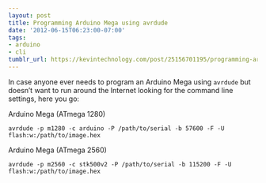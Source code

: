 ```yaml
---
layout: post
title: Programming Arduino Mega using avrdude
date: '2012-06-15T06:23:00-07:00'
tags:
- arduino
- cli
tumblr_url: https://kevintechnology.com/post/25156701195/programming-arduino-mega-using-avrdude
---
```


In case anyone ever needs to program an Arduino Mega using `avrdude` but doesn’t want to run around the Internet looking for the command line settings, here you go:

Arduino Mega (ATmega 1280)

```
avrdude -p m1280 -c arduino -P /path/to/serial -b 57600 -F -U flash:w:/path/to/image.hex
```

Arduino Mega (ATmega 2560)

```
avrdude -p m2560 -c stk500v2 -P /path/to/serial -b 115200 -F -U flash:w:/path/to/image.hex
```
